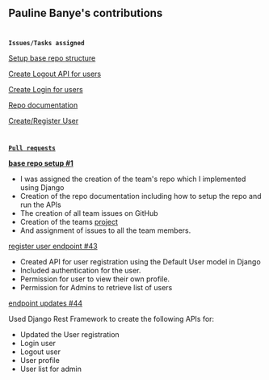 ## Pauline Banye's contributions
#


**`Issues/Tasks assigned`**

[Setup base repo structure](https://github.com/zuri-training/favicon-gen-team-66/issues/87)

[Create Logout API for users](https://github.com/zuri-training/favicon-gen-team-66/issues/45)

[Create Login for users](https://github.com/zuri-training/favicon-gen-team-66/issues/27)

[Repo documentation](https://github.com/zuri-training/favicon-gen-team-66/issues/22)

[Create/Register User](https://github.com/zuri-training/favicon-gen-team-66/issues/26)


#




<b><u>`Pull requests`</u></b> 

**[base repo setup #1](https://github.com/zuri-training/favicon-gen-team-66/pull/1)**

- I was assigned the creation of the team's repo which I implemented using Django
- Creation of the repo documentation including how to setup the repo and run the APIs
- The creation of all team issues on GitHub
- Creation of the teams [project](https://github.com/orgs/zuri-training/projects/142)
- And assignment of issues to all the team members.

[register user endpoint #43](https://github.com/zuri-training/favicon-gen-team-66/pull/43)
- Created API for user registration using the Default User model in Django
- Included authentication for the user.
- Permission for user to view their own profile.
- Permission for Admins to retrieve list of users

[endpoint updates #44](https://github.com/zuri-training/favicon-gen-team-66/pull/44)

Used Django Rest Framework to create the following APIs for:
- Updated the User registration
- Login user
- Logout user
- User profile
- User list for admin
